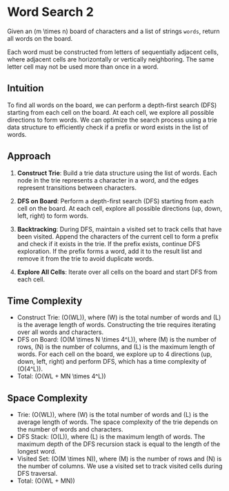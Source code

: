 # Word Search 2 

Given an \(m \times n\) board of characters and a list of strings `words`, return all words on the board.

Each word must be constructed from letters of sequentially adjacent cells, where adjacent cells are horizontally or vertically neighboring. The same letter cell may not be used more than once in a word.

## Intuition

To find all words on the board, we can perform a depth-first search (DFS) starting from each cell on the board. At each cell, we explore all possible directions to form words. We can optimize the search process using a trie data structure to efficiently check if a prefix or word exists in the list of words.

## Approach

1. **Construct Trie**: Build a trie data structure using the list of words. Each node in the trie represents a character in a word, and the edges represent transitions between characters.

2. **DFS on Board**: Perform a depth-first search (DFS) starting from each cell on the board. At each cell, explore all possible directions (up, down, left, right) to form words.

3. **Backtracking**: During DFS, maintain a visited set to track cells that have been visited. Append the characters of the current cell to form a prefix and check if it exists in the trie. If the prefix exists, continue DFS exploration. If the prefix forms a word, add it to the result list and remove it from the trie to avoid duplicate words.

4. **Explore All Cells**: Iterate over all cells on the board and start DFS from each cell.

## Time Complexity

- Construct Trie: \(O(WL)\), where \(W\) is the total number of words and \(L\) is the average length of words. Constructing the trie requires iterating over all words and characters.
- DFS on Board: \(O(M \times N \times 4^L)\), where \(M\) is the number of rows, \(N\) is the number of columns, and \(L\) is the maximum length of words. For each cell on the board, we explore up to 4 directions (up, down, left, right) and perform DFS, which has a time complexity of \(O(4^L)\).
- Total: \(O(WL + MN \times 4^L)\)

## Space Complexity

- Trie: \(O(WL)\), where \(W\) is the total number of words and \(L\) is the average length of words. The space complexity of the trie depends on the number of words and characters.
- DFS Stack: \(O(L)\), where \(L\) is the maximum length of words. The maximum depth of the DFS recursion stack is equal to the length of the longest word.
- Visited Set: \(O(M \times N)\), where \(M\) is the number of rows and \(N\) is the number of columns. We use a visited set to track visited cells during DFS traversal.
- Total: \(O(WL + MN)\)


